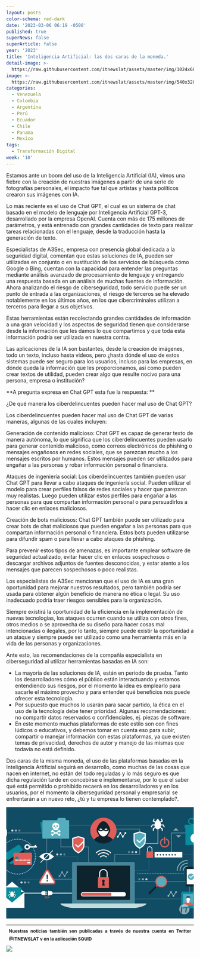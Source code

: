 ```yaml
---
layout: posts
color-schema: red-dark
date: '2023-03-06 06:19 -0500'
published: true
superNews: false
superArticle: false
year: '2023'
title: 'Inteligencia Artificial: las dos caras de la moneda.'
detail-image: >-
  https://raw.githubusercontent.com/itnewslat/assets/master/img/1024x680/AI-hacker-g.jpg
image: >-
  https://raw.githubusercontent.com/itnewslat/assets/master/img/540x320/AI-hacker-p.jpg
categories:
  - Venezuela
  - Colombia
  - Argentina
  - Perú
  - Ecuador
  - Chile
  - Panama
  - Mexico
tags:
  - Transformación Digital
week: '10'
---
```

Estamos ante un boom del uso de la Inteligencia Artificial (IA), vimos una fiebre con la creación de nuestras imágenes a partir de una serie de fotografías personales, el impacto fue tal que artistas y hasta políticos crearon sus imágenes con IA.

Lo más reciente es el uso de Chat GPT, el cual es un sistema de chat basado en el modelo de lenguaje por Inteligencia Artificial GPT-3, desarrollado por la empresa OpenAI. Cuenta con más de 175 millones de parámetros, y está entrenado con grandes cantidades de texto para realizar tareas relacionadas con el lenguaje, desde la traducción hasta la generación de texto.

Especialistas de A3Sec, empresa con presencia global dedicada a la seguridad digital, comentan que estas soluciones de IA, pueden ser utilizadas en conjunto o en sustitución de los servicios de búsqueda cómo Google o Bing, cuentan con la capacidad para entender las preguntas mediante análisis avanzado de procesamiento de lenguaje y entregando una respuesta basada en un análisis de muchas fuentes de información. Ahora analizando el riesgo de ciberseguridad, todo servicio puede ser un punto de entrada a las organizaciones, el riesgo de  terceros se ha elevado notablemente en los últimos años, en los que cibercriminales utilizan a terceros para llegar a sus objetivos.

Estas herramientas están recolectando grandes cantidades de información a una gran velocidad y los aspectos de seguridad tienen que considerarse desde la información que les damos lo que compartimos y que toda esta información podría ser utilizada en nuestra contra.

Las aplicaciones de la IA son bastantes, desde la creación de imágenes, todo un texto, incluso hasta videos, pero ¿hasta dónde el uso de estos sistemas puede ser seguro para los usuarios, incluso para las empresas, en dónde queda la información que les proporcionamos, así como pueden crear textos de utilidad, pueden crear algo que resulte nocivo para una persona, empresa o institución?

**A pregunta expresa en Chat GPT esta fue la respuesta: **

¿De qué manera los ciberdelincuentes pueden hacer mal uso de Chat GPT?

Los ciberdelincuentes pueden hacer mal uso de Chat GPT de varias maneras, algunas de las cuales incluyen:

Generación de contenido malicioso: Chat GPT es capaz de generar texto de manera autónoma, lo que significa que los ciberdelincuentes pueden usarlo para generar contenido malicioso, como correos electrónicos de phishing o mensajes engañosos en redes sociales, que se parezcan mucho a los mensajes escritos por humanos. Estos mensajes pueden ser utilizados para engañar a las personas y robar información personal o financiera.

Ataques de ingeniería social: Los ciberdelincuentes también pueden usar Chat GPT para llevar a cabo ataques de ingeniería social. Pueden utilizar el modelo para crear perfiles falsos de redes sociales y hacer que parezcan muy realistas. Luego pueden utilizar estos perfiles para engañar a las personas para que compartan información personal o para persuadirlos a hacer clic en enlaces maliciosos.

Creación de bots maliciosos: Chat GPT también puede ser utilizado para crear bots de chat maliciosos que pueden engañar a las personas para que compartan información personal o financiera. Estos bots pueden utilizarse para difundir spam o para llevar a cabo ataques de phishing.

Para prevenir estos tipos de amenazas, es importante emplear software de seguridad actualizado, evitar hacer clic en enlaces sospechosos o descargar archivos adjuntos de fuentes desconocidas, y estar atento a los mensajes que parecen sospechosos o poco realistas.

Los especialistas de A3Sec mencionan que el uso de IA es una gran oportunidad para mejorar nuestros resultados, pero también podría ser usada para obtener algún beneficio de  manera no ética o legal. Su uso inadecuado podría traer riesgos sensibles para la organización. 

Siempre existirá la oportunidad de la eficiencia en la implementación de nuevas tecnologías, los ataques ocurren cuando se utiliza con otros fines, otros medios o se aprovecha de su diseño para hacer cosas mal intencionadas o ilegales, por lo tanto, siempre puede existir la oportunidad a un ataque y siempre puede ser utilizado como una herramienta más en la vida de las personas y organizaciones.

Ante esto, las recomendaciones de la compañía especialista en ciberseguridad al utilizar herramientas basadas en IA son: 

- La mayoría de las soluciones de IA, están en periodo de prueba. Tanto los desarrolladores cómo el público están interactuando y estamos entendiendo sus riesgos, por el momento la idea es emplearlo para sacarle el máximo provecho y para entender qué beneficios nos puede ofrecer esta tecnología. 
- Por supuesto que muchos lo usarán para sacar partido, la ética en el uso de la tecnología debe tener prioridad. Algunas recomendaciones: no compartir datos reservados o confidenciales, ej. piezas de software.
- En este momento muchas plataformas de este estilo son con fines lúdicos o educativos, y debemos tomar en cuenta eso para subir, compartir o manejar información con estas plataformas, ya que existen temas de privacidad, derechos de autor y manejo de las mismas que todavía no está definido.

Dos caras de la misma moneda, el uso de las plataformas basadas en la Inteligencia Artificial seguirá en desarrollo, como muchas de las cosas que nacen en internet, no están del todo reguladas y lo más seguro es que dicha regulación tarde en concebirse e implementarse, por lo que el saber qué está permitido o prohibido recaerá en los desarrolladores y en los usuarios, por el momento la ciberseguridad personal y empresarial se enfrentarán a un nuevo reto, ¿tú y tu empresa lo tienen contemplado?. 

![](https://raw.githubusercontent.com/itnewslat/assets/master/img/540x320/AI-hacker-p.jpg)

<table style="height: 42px;" width="569">
<tbody>
<tr>
<td style="text-align: justify;"><sub><strong>Nuestras noticias también son publicadas a través de nuestra cuenta en Twitter <a href="https://twitter.com/itnewslat?lang=es">@ITNEWSLAT</a> y en la aplicación <a href="https://squidapp.co/en/">SQUID</a></strong></sub></td>
</tr>
</tbody>
</table>
<img src="https://tracker.metricool.com/c3po.jpg?hash=56f88a41e39ab42c063cc51676587a04"/>
